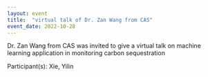 ```yaml
---
layout: event
title:  "virtual talk of Dr. Zan Wang from CAS"
event_date: 2022-10-28
---
```


Dr. Zan Wang from CAS was invited to give a virtual talk on machine learning application in monitoring carbon sequestration

Participant(s): Xie, Yilin